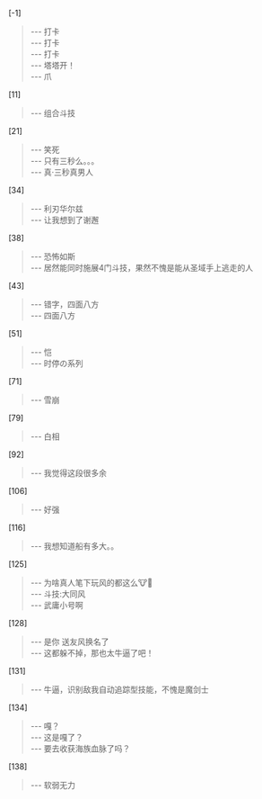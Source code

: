 
[-1] 
>--- 打卡<br>
>--- 打卡<br>
>--- 打卡<br>
>--- 塔塔开！<br>
>--- 爪<br>

[11] 
>--- 组合斗技<br>

[21] 
>--- 笑死<br>
>--- 只有三秒么。。。<br>
>--- 真·三秒真男人<br>

[34] 
>--- 利刃华尔兹<br>
>--- 让我想到了谢邂<br>

[38] 
>--- 恐怖如斯<br>
>--- 居然能同时施展4门斗技，果然不愧是能从圣域手上逃走的人<br>

[43] 
>--- 错字，四面八方<br>
>--- 四面八方<br>

[51] 
>--- 恺<br>
>--- 时停の系列<br>

[71] 
>--- 雪崩<br>

[79] 
>--- 白相<br>

[92] 
>--- 我觉得这段很多余<br>

[106] 
>--- 好强<br>

[116] 
>--- 我想知道船有多大。。<br>

[125] 
>--- 为啥真人笔下玩风的都这么🐮🍺<br>
>--- 斗技:大同风<br>
>--- 武庸小号啊<br>

[128] 
>--- 是你
送友风换名了<br>
>--- 这都躲不掉，那也太牛逼了吧！<br>

[131] 
>--- 牛逼，识别敌我自动追踪型技能，不愧是魔剑士<br>

[134] 
>--- 嘎？<br>
>--- 这是嘎了？<br>
>--- 要去收获海族血脉了吗？<br>

[138] 
>--- 软弱无力<br>
